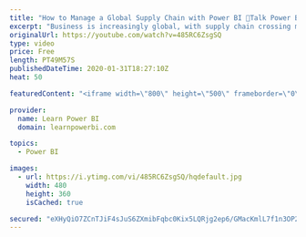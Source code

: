 ```yaml
---
title: "How to Manage a Global Supply Chain with Power BI 🔴Talk Power BI LIVE (Subscribe & Join)"
excerpt: "Business is increasingly global, with supply chain crossing multiple vendors across country and continents.  Can Power BI help you manage the global Supply Chain? How can it make you more efficient? More resilient? Save you money? Find out in this special session with our guest: Christian Osborn https://www.linkedin.com/in/christianosborn/"
originalUrl: https://youtube.com/watch?v=485RC6ZsgSQ
type: video
price: Free
length: PT49M57S
publishedDateTime: 2020-01-31T18:27:10Z
heat: 50

featuredContent: "<iframe width=\"800\" height=\"500\" frameborder=\"0\" src=\"https://www.youtube.com/embed/485RC6ZsgSQ\" allow=\"accelerometer; autoplay; encrypted-media; gyroscope; picture-in-picture\" allowfullscreen></iframe>"

provider:
  name: Learn Power BI
  domain: learnpowerbi.com

topics:
  - Power BI

images:
  - url: https://i.ytimg.com/vi/485RC6ZsgSQ/hqdefault.jpg
    width: 480
    height: 360
    isCached: true

secured: "eXHyQiO7ZCnTJiF4sJuS6ZXmibFqbc0Kix5LQRjg2ep6/GMacKmlL7f1n3OP22e5UNs8ONfZuX42oZ3y+coGSopzpFU6jEa6CeIa0Ax528X/YMJHaOL64YlOjMWQ1HiHtyrTf0G7FEzd0OXdHkTzctREBM9YYhISjII6dZYntRAK1xclivQKW7UcEY+W2zJwJp5nmlpgug2DYEC4Q82FPIlI5sNLf+ydsK5xSavKx3iHVH3DGh9xtyPq/xPiaCY1G2dFDtOYEAePgRdRq5pgRPg4VWKJpl+wpzUyvcZBZi2+zJVor+EgcWcNFl5RYkYWofLIeY6V4Iq77lS5r9zKN2XzeoZSrNSP6LbW8mh8mp06rV6bR/zriLraRKWVEPxGI1067JeBE5X975uhQTkCIzbGjAI/r1pG4hODobbshVA=;zWkVePHHlutaIgjUYtEz7g=="
---
```


